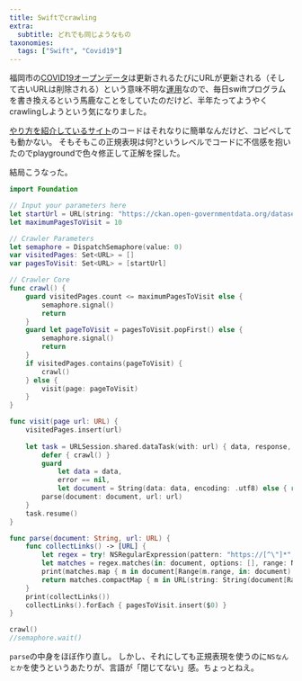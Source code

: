```yaml
---
title: Swiftでcrawling
extra:
  subtitle: どれでも同じようなもの
taxonomies:
  tags: ["Swift", "Covid19"]
---
```

福岡市の[COVID19オープンデータ](https://ckan.open-governmentdata.org/dataset/401000_pref_fukuoka_covid19_patients)は更新されるたびにURLが更新される（そして古いURLは削除される）という意味不明な[運用](https://ckan.open-governmentdata.org/dataset/activity/401000_pref_fukuoka_covid19_patients)なので、毎日swiftプログラムを書き換えるという馬鹿なことをしていたのだけど、半年たってようやくcrawlingしようという気になりました。

[やり方を紹介しているサイト](https://www.fivestars.blog/articles/build-web-crawler-swift/)のコードはそれなりに簡単なんだけど、コピペしても動かない。
そもそもこの正規表現は何?というレベルでコードに不信感を抱いたのでplaygroundで色々修正して正解を探した。

結局こうなった。

```swift
import Foundation

// Input your parameters here
let startUrl = URL(string: "https://ckan.open-governmentdata.org/dataset/401000_pref_fukuoka_covid19_patients")!
let maximumPagesToVisit = 10

// Crawler Parameters
let semaphore = DispatchSemaphore(value: 0)
var visitedPages: Set<URL> = []
var pagesToVisit: Set<URL> = [startUrl]

// Crawler Core
func crawl() {
    guard visitedPages.count <= maximumPagesToVisit else {
        semaphore.signal()
        return
    }
    guard let pageToVisit = pagesToVisit.popFirst() else {
        semaphore.signal()
        return
    }
    if visitedPages.contains(pageToVisit) {
        crawl()
    } else {
        visit(page: pageToVisit)
    }
}

func visit(page url: URL) {
    visitedPages.insert(url)
    
    let task = URLSession.shared.dataTask(with: url) { data, response, error in
        defer { crawl() }
        guard
            let data = data,
            error == nil,
            let document = String(data: data, encoding: .utf8) else { return }
        parse(document: document, url: url)
    }
    task.resume()
}

func parse(document: String, url: URL) {
    func collectLinks() -> [URL] {
        let regex = try! NSRegularExpression(pattern: "https://[^\"]*", options: [])
        let matches = regex.matches(in: document, options: [], range: NSRange(document.startIndex..<document.endIndex, in: document))
        print(matches.map { m in document[Range(m.range, in: document)!]} )
        return matches.compactMap { m in URL(string: String(document[Range(m.range, in: document)!])) }
    }
    print(collectLinks())
    collectLinks().forEach { pagesToVisit.insert($0) }
}

crawl()
//semaphore.wait()
```

`parse`の中身をほぼ作り直し。
しかし、それにしても正規表現を使うのに`NSなんとか`を使うというあたりが、言語が「閉じてない」感。ちょっとねえ。
